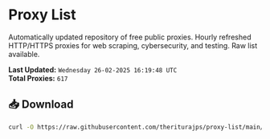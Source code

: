 # Proxy List

Automatically updated repository of free public proxies. Hourly refreshed HTTP/HTTPS proxies for web scraping, cybersecurity, and testing. Raw list available.

**Last Updated:** `Wednesday 26-02-2025 16:19:48 UTC`  
**Total Proxies:** `617`

## 📥 Download
```bash
curl -O https://raw.githubusercontent.com/theriturajps/proxy-list/main/proxies.txt

